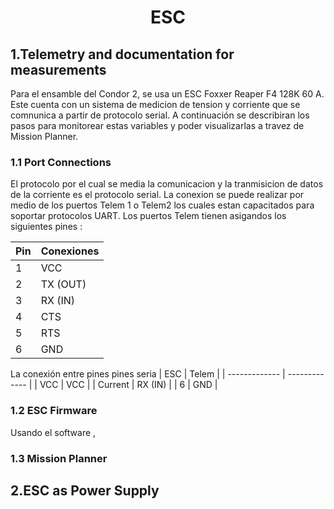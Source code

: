 

<div align="center">
<h1> ESC
</div>


## 1.Telemetry and documentation for measurements

Para el ensamble del Condor 2, se usa un ESC Foxxer Reaper F4 128K 60 A. Este cuenta con un sistema de medicion de tension y corriente que se comnunica a partir de protocolo serial. A continuación se describiran los pasos para monitorear estas variables y poder visualizarlas a travez de Mission Planner.


### 1.1 Port Connections 

El protocolo por el cual se media la comunicacion y la tranmisicion de datos de la corriente es el protocolo serial. La conexion se puede realizar por medio de los puertos Telem 1 o Telem2 los cuales estan capacitados para soportar protocolos UART. Los puertos Telem tienen asigandos los siguientes pines :

<div align="center">
 
| Pin  | Conexiones |
| ------------- | ------------- |
| 1 | VCC  |
| 2 | TX (OUT)  |
| 3 | RX (IN)  |
| 4 | CTS  |
| 5 | RTS  |
| 6 | GND  |

</div>


La conexión entre pines pines seria
| ESC  | Telem |
| ------------- | ------------- |
| VCC | VCC  |
| Current | RX (IN)  |
| 6 | GND  |



### 1.2 ESC Firmware

Usando el software , 

### 1.3 Mission Planner






## 2.ESC as Power Supply
 
